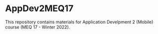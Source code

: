 # AppDev2MEQ17
 
This repository contains materials for Application Develpment 2 (Mobile) course (MEQ 17 - Winter 2022).
